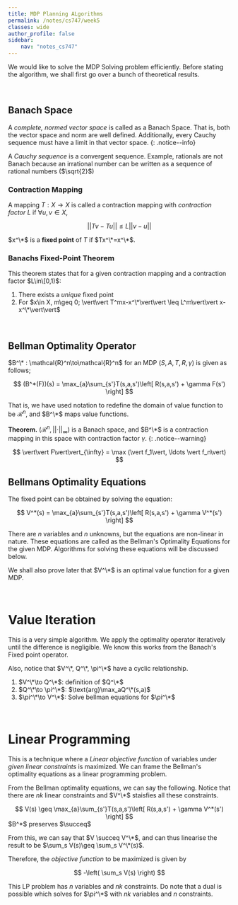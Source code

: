 ```yaml
---
title: MDP Planning ALgorithms
permalink: /notes/cs747/week5
classes: wide
author_profile: false
sidebar:
    nav: "notes_cs747"
---
```

<script type="text/javascript" src="https://code.jquery.com/jquery-1.7.1.min.js"></script>

<script type="text/x-mathjax-config">
  MathJax.Hub.Config({
    tex2jax: {
      inlineMath: [ ['$','$'], ["\\(","\\)"] ],
      processEscapes: true
    }
  });
</script>
<script type="text/javascript" async src="https://cdnjs.cloudflare.com/ajax/libs/mathjax/2.7.5/latest.js?config=TeX-MML-AM_CHTML" async></script>

<!-- Notes begin from here -->

We would like to solve the MDP Solving problem efficiently. Before stating the algorithm, we shall first go over a bunch of theoretical results.

&nbsp;

## Banach Space

A *complete, normed vector space* is called as a Banach Space. That is, both the vector space and norm are well defined. Additionally, every Cauchy sequence must have a limit in that vector space.
{: .notice--info}

A *Cauchy sequence* is a convergent sequence. Example, rationals are not Banach because an irrational number can be written as a sequence of rational numbers ($\sqrt{2}$) 

### Contraction Mapping

A mapping $T:X\to X$ is called a contraction mapping with *contraction factor* $L$ if $\forall u,v\in X$,

$$\vert\vert Tv-Tu\vert\vert \leq L\vert\vert v-u\vert\vert$$

$x^\*$ is a **fixed point** of $T$ if $Tx^\*=x^\*$.

### Banachs Fixed-Point Theorem

This theorem states that for a given contraction mapping and a contraction factor $L\in\[0,1)$:

1. There exists a *unique* fixed point
2. For $x\in X, m\geq 0; \vert\vert T^mx-x^\*\vert\vert \leq L^m\vert\vert x-x^\*\vert\vert$

&nbsp;

## Bellman Optimality Operator

$B^\* : \mathcal{R}^n\to\mathcal{R}^n$ for an MDP $(S,A,T,R,\gamma)$ is given as follows;

<div style="text-align: center;">
$$ (B^*(F))(s) = \max_{a}\sum_{s'}T(s,a,s')\left[ R(s,a,s') + \gamma F(s') \right] $$
</div>

That is, we have used notation to redefine the domain of value function to be $\mathcal{R}^n$, and $B^\*$ maps value functions.

**Theorem.** $(\mathcal{R}^n, \vert\vert\cdot\vert\vert_{\infty})$ is  a Banach space, and $B^\*$ is a contraction mapping in this space with contraction factor $\gamma$.
{: .notice--warning}

<div style="text-align: center;">
  $$ \vert\vert F\vert\vert_{\infty} = \max (\vert f_1\vert, \ldots \vert f_n\vert) $$
</div>

## Bellmans Optimality Equations

The fixed point can be obtained by solving the equation:

<div style="text-align: center;">
$$ V^*(s) = \max_{a}\sum_{s'}T(s,a,s')\left[ R(s,a,s') + \gamma V^*(s') \right] $$
</div>

There are $n$ variables and $n$ unknowns, but the equations are non-linear in nature. These equations are called as the Bellman's Optimality Equations for the given MDP. Algorithms for solving these equations will be discussed below.

We shall also prove later that $V^\*$ is an optimal value function for a given MDP.

&nbsp;

# Value Iteration

This is a very simple algorithm. We apply the optimality operator iteratively until the difference is negligible. We know this works from the Banach's Fixed point operator.

Also, notice that $V^\*, Q^\*, \pi^\*$ have a cyclic relationship.

1. $V^\*\to Q^\*$: definition of $Q^\*$
2. $Q^\*\to \pi^\*$: $\text{arg}\max_aQ^\*(s,a)$
3. $\pi^\*\to V^\*$: Solve bellman equations for $\pi^\*$

&nbsp;

# Linear Programming

This is a technique where a *Linear objective function* of variables under *given linear constraints* is maximized. We can frame the Bellman's optimality equations as a linear programming problem.

From the Bellman optimality equations, we can say the following. Notice that there are $nk$ linear constraints and $V^\*$ staisfies all these constraints.

<div style="text-align: center;">
$$ V(s) \geq \max_{a}\sum_{s'}T(s,a,s')\left[ R(s,a,s') + \gamma V^*(s') \right] $$
</div>

<div class="notice--success">
  $B^*$ preserves $\succeq$
</div>

From this, we can say that $V \succeq V^\*$, and can thus linearise the result to be $\sum_s V(s)\geq \sum_s V^\*(s)$.

Therefore, the *objective function* to be maximized is given by 

<div style="text-align: center;">
$$ -\left( \sum_s V(s) \right) $$
</div>

This LP problem has $n$ variables and $nk$ constraints. Do note that a dual is possible which solves for $\pi^\*$ with $nk$ variables and $n$ constraints.